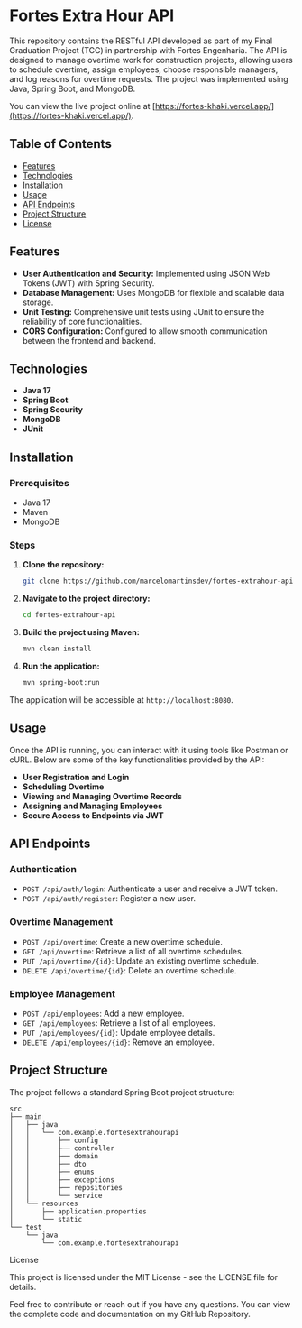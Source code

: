 # Fortes Extra Hour API

This repository contains the RESTful API developed as part of my Final Graduation Project (TCC) in partnership with Fortes Engenharia. The API is designed to manage overtime work for construction projects, allowing users to schedule overtime, assign employees, choose responsible managers, and log reasons for overtime requests. The project was implemented using Java, Spring Boot, and MongoDB.

You can view the live project online at [https://fortes-khaki.vercel.app/](https://fortes-khaki.vercel.app/).

## Table of Contents

- [Features](#features)
- [Technologies](#technologies)
- [Installation](#installation)
- [Usage](#usage)
- [API Endpoints](#api-endpoints)
- [Project Structure](#project-structure)
- [License](#license)

## Features

- **User Authentication and Security:** Implemented using JSON Web Tokens (JWT) with Spring Security.
- **Database Management:** Uses MongoDB for flexible and scalable data storage.
- **Unit Testing:** Comprehensive unit tests using JUnit to ensure the reliability of core functionalities.
- **CORS Configuration:** Configured to allow smooth communication between the frontend and backend.

## Technologies

- **Java 17**
- **Spring Boot**
- **Spring Security**
- **MongoDB**
- **JUnit**

## Installation

### Prerequisites

- Java 17
- Maven
- MongoDB

### Steps

1. **Clone the repository:**
    ```bash
    git clone https://github.com/marcelomartinsdev/fortes-extrahour-api.git
    ```
2. **Navigate to the project directory:**
    ```bash
    cd fortes-extrahour-api
    ```
3. **Build the project using Maven:**
    ```bash
    mvn clean install
    ```
4. **Run the application:**
    ```bash
    mvn spring-boot:run
    ```

The application will be accessible at `http://localhost:8080`.

## Usage

Once the API is running, you can interact with it using tools like Postman or cURL. Below are some of the key functionalities provided by the API:

- **User Registration and Login**
- **Scheduling Overtime**
- **Viewing and Managing Overtime Records**
- **Assigning and Managing Employees**
- **Secure Access to Endpoints via JWT**

## API Endpoints

### Authentication

- `POST /api/auth/login`: Authenticate a user and receive a JWT token.
- `POST /api/auth/register`: Register a new user.

### Overtime Management

- `POST /api/overtime`: Create a new overtime schedule.
- `GET /api/overtime`: Retrieve a list of all overtime schedules.
- `PUT /api/overtime/{id}`: Update an existing overtime schedule.
- `DELETE /api/overtime/{id}`: Delete an overtime schedule.

### Employee Management

- `POST /api/employees`: Add a new employee.
- `GET /api/employees`: Retrieve a list of all employees.
- `PUT /api/employees/{id}`: Update employee details.
- `DELETE /api/employees/{id}`: Remove an employee.

## Project Structure

The project follows a standard Spring Boot project structure:

```plaintext
src
├── main
│   ├── java
│   │   └── com.example.fortesextrahourapi
│   │       ├── config
│   │       ├── controller
│   │       ├── domain
│   │       ├── dto
│   │       ├── enums
│   │       ├── exceptions
│   │       ├── repositories
│   │       └── service
│   └── resources
│       ├── application.properties
│       └── static
└── test
    └── java
        └── com.example.fortesextrahourapi
```
License

This project is licensed under the MIT License - see the LICENSE file for details.

Feel free to contribute or reach out if you have any questions. You can view the complete code and documentation on my GitHub Repository.
